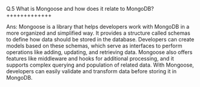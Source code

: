 Q.5  What is Mongoose and how does it relate to MongoDB?+++++++++++++

Ans: Mongoose is a library that helps developers work with MongoDB in a more organized and simplified way. It provides a structure called schemas to define how data should be stored in the database. Developers can create models based on these schemas, which serve as interfaces to perform operations like adding, updating, and retrieving data. Mongoose also offers features like middleware and hooks for additional processing, and it supports complex querying and population of related data. With Mongoose, developers can easily validate and transform data before storing it in MongoDB.